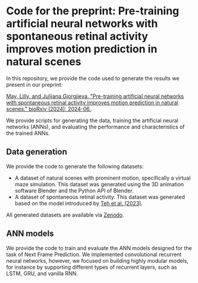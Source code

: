 # Code for the preprint: Pre-training artificial neural networks with spontaneous retinal activity improves motion prediction in natural scenes

In this repository, we provide the code used to generate the results we present in our preprint:

[May, Lilly, and Julijana Gjorgjieva. "Pre-training artificial neural networks with spontaneous retinal activity improves motion prediction in natural scenes." bioRxiv (2024): 2024-06.](https://www.biorxiv.org/content/10.1101/2024.06.15.599143v1).

We provide scripts for generating the data, training the artificial neural networks (ANNs), and evaluating the performance and characteristics of the trained ANNs.

## Data generation
We provide the code to generate the following datasets:
- A dataset of natural scenes with prominent motion, specifically a virtual maze simulation. This dataset was generated using the 3D animation software Blender and the Python API of Blender.
- A dataset of spontaneous retinal activity. This dataset was generated based on the model introduced by [Teh et al. (2023)](https://www.science.org/doi/full/10.1126/sciadv.adf4240).

All generated datasets are available via [Zenodo](https://zenodo.org/records/10317798).

## ANN models
We provide the code to train and evaluate the ANN models designed for the task of Next Frame Prediction.
We implemented convolutional recurrent neural networks, however, we focused on building highly modular models, for instance by supporting different types of recurrent layers, such as LSTM, GRU, and vanilla RNN.